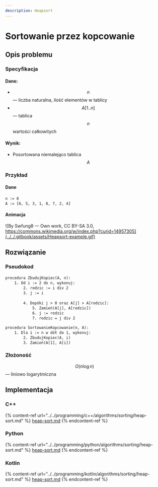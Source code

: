 ```yaml
---
description: Heapsort
---
```


# Sortowanie przez kopcowanie

## Opis problemu

### Specyfikacja

#### Dane:

* $$n$$ — liczba naturalna, ilość elementów w tablicy
* $$A[1..n]$$ — tablica $$n$$ wartości całkowitych

#### Wynik:

* Posortowana niemalejąco tablica $$A$$

### Przykład

#### Dane

```
n := 8
A := [6, 5, 3, 1, 8, 7, 2, 4]
```

#### Animacja

![By Swfung8 — Own work, CC BY-SA 3.0, https://commons.wikimedia.org/w/index.php?curid=14957305](../../.gitbook/assets/Heapsort-example.gif)

## Rozwiązanie

### Pseudokod

```
procedura ZbudujKopiec(A, n):
    1. Od i := 2 do n, wykonuj:
        2. rodzic := i div 2
        3. j := i
        
        4. Dopóki j > 0 oraz A[j] > A[rodzic]:
            5. Zamień(A[j], A[rodzic])
            6. j := rodzic
            7. rodzic = j div 2
```
            
```
procedura SortowanieKopcowanie(n, A):
    1. Dla i := n w dół do 1, wykonuj:
        2. ZbudujKopiec(A, i)
        3. Zamień(A[1], A[i])
```

### Złożoność

$$O(n\log{n})$$ — liniowo logarytmiczna

## Implementacja

### C++

{% content-ref url="../../programming/c++/algorithms/sorting/heap-sort.md" %}
[heap-sort.md](../../programming/c++/algorithms/sorting/heap-sort.md)
{% endcontent-ref %}

### Python

{% content-ref url="../../programming/python/algorithms/sorting/heap-sort.md" %}
[heap-sort.md](../../programming/python/algorithms/sorting/heap-sort.md)
{% endcontent-ref %}

### Kotlin

{% content-ref url="../../programming/kotlin/algorithms/sorting/heap-sort.md" %}
[heap-sort.md](../../programming/kotlin/algorithms/sorting/heap-sort.md)
{% endcontent-ref %}